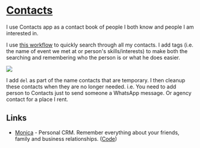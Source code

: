 # [Contacts](https://support.apple.com/guide/contacts/welcome/mac)

I use Contacts app as a contact book of people I both know and people I am interested in.

I use [this workflow](https://github.com/nikitavoloboev/small-workflows/tree/master/search-content) to quickly search through all my contacts. I add tags (i.e. the name of event we met at or person's skills/interests) to make both the searching and remembering who the person is or what he does easier.

![](https://i.imgur.com/YBtftqq.png)

I add `del` as part of the name contacts that are temporary. I then cleanup these contacts when they are no longer needed. i.e. You need to add person to Contacts just to send someone a WhatsApp message. Or agency contact for a place I rent.

## Links

- [Monica](https://www.monicahq.com/) - Personal CRM. Remember everything about your friends, family and business relationships. ([Code](https://github.com/monicahq/monica))
